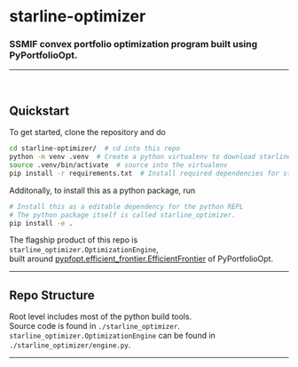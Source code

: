 # starline-optimizer

### SSMIF convex portfolio optimization program built using PyPortfolioOpt.
---
</br>

## Quickstart
To get started, clone the repository and do
```bash
cd starline-optimizer/  # cd into this repo
python -m venv .venv  # Create a python virtualenv to download starline-optimizer and its dependencies
source .venv/bin/activate  # source into the virtualenv
pip install -r requirements.txt  # Install required dependencies for starline-optimizer
```

Additonally, to install this as a python package, run
```bash
# Install this as a editable dependency for the python REPL
# The python package itself is called starline_optimizer.
pip install -e .
```

The flagship product of this repo is `starline_optimizer.OptimizationEngine`,  
built around [pypfopt.efficient_frontier.EfficientFrontier](https://pyportfolioopt.readthedocs.io/en/latest/MeanVariance.html) of PyPortfolioOpt.

---

## Repo Structure
Root level includes most of the python build tools.  
Source code is found in `./starline_optimizer`.  
 `starline_optimizer.OptimizationEngine` can be found in `./starline_optimizer/engine.py`.

---
